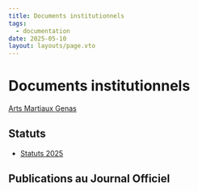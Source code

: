 ```yaml
---
title: Documents institutionnels
tags: 
  - documentation
date: 2025-05-10
layout: layouts/page.vto
---
```


# Documents institutionnels
[Arts Martiaux Genas](/)

## Statuts

- [Statuts 2025](/statuts/2025/)

## Publications au Journal Officiel

